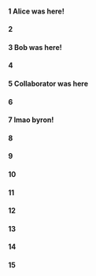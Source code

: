 #### 1 Alice was here!
#### 2
#### 3 Bob was here!
#### 4
#### 5 Collaborator was here
#### 6
#### 7 lmao byron!
#### 8
#### 9
#### 10
#### 11
#### 12
#### 13
#### 14
#### 15